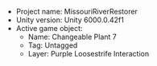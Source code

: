                                                                                                                                                                                                                                                       
<!-- UNITY CODE ASSIST INSTRUCTIONS START -->
- Project name: MissouriRiverRestorer
- Unity version: Unity 6000.0.42f1
- Active game object:
  - Name: Changeable Plant 7
  - Tag: Untagged
  - Layer: Purple Loosestrife Interaction
<!-- UNITY CODE ASSIST INSTRUCTIONS END -->